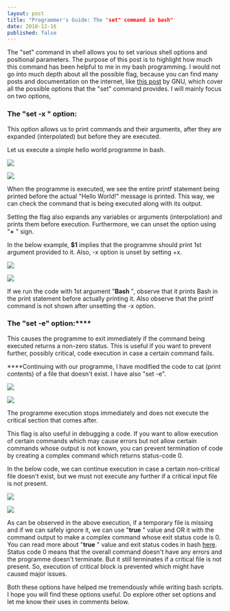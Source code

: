 ```yaml
---
layout: post
title: "Programmer's Guide: The "set" command in bash"
date: 2018-12-16
published: false
---
```


The "set" command in shell allows you to set various shell options and positional parameters. The purpose of this post is to highlight how much this command has been helpful to me in my bash programming. I would not go into much depth about all the possible flag, because you can find many posts and documentation on the internet, like [this post](https://www.gnu.org/software/bash/manual/html_node/The-Set-Builtin.html#The-Set-Builtin) by GNU, which cover all the possible options that the "set" command provides. I will mainly focus on two options,  
  


###  The "**set -x** " option: 

This option allows us to print commands and their arguments, after they are expanded (interpolated) but before they are executed.  
  
Let us execute a simple hello world programme in bash.  


[![](https://blogger.googleusercontent.com/img/b/R29vZ2xl/AVvXsEi91y_g7mZoOj0SjHz3YZtWTYcCvbPleOt8tMqrhmqA9l-wKIfXK03KAwxbOamUWzbxOuMY0Axj7wiqPAdAi4XS7dqg3dwBG86xMPeoi7yyr5nCuIl1l7w6cw2_VMhHdOF6QZLqtiYmaNAm/s320/Screen+Shot+2019-09-17+at+12.33.58+AM.png)](https://blogger.googleusercontent.com/img/b/R29vZ2xl/AVvXsEi91y_g7mZoOj0SjHz3YZtWTYcCvbPleOt8tMqrhmqA9l-wKIfXK03KAwxbOamUWzbxOuMY0Axj7wiqPAdAi4XS7dqg3dwBG86xMPeoi7yyr5nCuIl1l7w6cw2_VMhHdOF6QZLqtiYmaNAm/s1600/Screen+Shot+2019-09-17+at+12.33.58+AM.png)

  


[![](https://blogger.googleusercontent.com/img/b/R29vZ2xl/AVvXsEj7OMtCBjBgr54Ze7-x1uVIKvS3WkXqzCv-n6Vr2Spd1dzWxvKDBq_o_8FfQ4qi7-FJ8e63CPnE_dNb9Lkd9EKvxpvDRs2wvW3w0QZtW9-x9IxBTW3Migfg5N1VUG5bU_jjPu2JNwoAP8sk/s320/Screen+Shot+2019-09-17+at+12.36.52+AM.png) ](https://blogger.googleusercontent.com/img/b/R29vZ2xl/AVvXsEj7OMtCBjBgr54Ze7-x1uVIKvS3WkXqzCv-n6Vr2Spd1dzWxvKDBq_o_8FfQ4qi7-FJ8e63CPnE_dNb9Lkd9EKvxpvDRs2wvW3w0QZtW9-x9IxBTW3Migfg5N1VUG5bU_jjPu2JNwoAP8sk/s1600/Screen+Shot+2019-09-17+at+12.36.52+AM.png)

  


When the programme is executed, we see the entire printf statement being printed before the actual "Hello World!" message is printed. This way, we can check the command that is being executed along with its output. 

  


  


Setting the flag also expands any variables or arguments (interpolation) and prints them before execution. Furthermore, we can unset the option using "**+** " sign. 

In the below example, **$1** implies that the programme should print 1st argument provided to it. Also, -x option is unset by setting +x.

  


[![](https://blogger.googleusercontent.com/img/b/R29vZ2xl/AVvXsEg1SrmOJmIA9O0-BAFtKKjelbNKmL111kfNbNxPFwyG7UTv2u7g10zYI8bpojm8d6qqEuSSE8KgmVMFS0D27UvFXlFGtQvXDxQclrCp1dL-0Vc9qmVHdeUS1IaiUxCtdNeyaPrZnrAJXMlc/s400/Screen+Shot+2019-09-17+at+12.47.53+AM.png)](https://blogger.googleusercontent.com/img/b/R29vZ2xl/AVvXsEg1SrmOJmIA9O0-BAFtKKjelbNKmL111kfNbNxPFwyG7UTv2u7g10zYI8bpojm8d6qqEuSSE8KgmVMFS0D27UvFXlFGtQvXDxQclrCp1dL-0Vc9qmVHdeUS1IaiUxCtdNeyaPrZnrAJXMlc/s1600/Screen+Shot+2019-09-17+at+12.47.53+AM.png)

  


[![](https://blogger.googleusercontent.com/img/b/R29vZ2xl/AVvXsEi3AW6H9HwLVT9NqHEXiUcq5cqu_48hCiFKPn-ByLyovwhiWlMY0inlypaxPi1Ny54Ah7_jRJGQBZ_x-VfQyqnWJQhZ-iv7P8LIlBNjT2qUqg3CKhXJUvlS2IMfa-9S2ZTZWrE3pY1Iz78Q/s400/Screen+Shot+2019-09-17+at+12.48.29+AM.png)](https://blogger.googleusercontent.com/img/b/R29vZ2xl/AVvXsEi3AW6H9HwLVT9NqHEXiUcq5cqu_48hCiFKPn-ByLyovwhiWlMY0inlypaxPi1Ny54Ah7_jRJGQBZ_x-VfQyqnWJQhZ-iv7P8LIlBNjT2qUqg3CKhXJUvlS2IMfa-9S2ZTZWrE3pY1Iz78Q/s1600/Screen+Shot+2019-09-17+at+12.48.29+AM.png)

If we run the code with 1st argument "**Bash** ", observe that it prints Bash in the print statement before actually printing it. Also observe that the printf command is not shown after unsetting the -x option.  
  


###  **The "set -e" option:******

This causes the programme to exit immediately if the command being executed returns a non-zero status. This is useful if you want to prevent further, possibly critical, code execution in case a certain command fails.  
  
****Continuing with our programme, I have modified the code to cat (print contents) of a file that doesn't exist. I have also "set -e".  


[![](https://blogger.googleusercontent.com/img/b/R29vZ2xl/AVvXsEj5_HgdJGOPvnGrzcXnduacuzzSG3usVXyfA6hA00JP-Ukhb6ektoPe4-vpc86A_ytOdlu6o92NccjohwBslSy1DWGps40xeegn8yB94-Tonjc8vT_7CLo9XS3Nx6ciFdeFgjsrfLmLrQyy/s640/Screen+Shot+2019-09-17+at+1.06.45+AM.png)](https://blogger.googleusercontent.com/img/b/R29vZ2xl/AVvXsEj5_HgdJGOPvnGrzcXnduacuzzSG3usVXyfA6hA00JP-Ukhb6ektoPe4-vpc86A_ytOdlu6o92NccjohwBslSy1DWGps40xeegn8yB94-Tonjc8vT_7CLo9XS3Nx6ciFdeFgjsrfLmLrQyy/s1600/Screen+Shot+2019-09-17+at+1.06.45+AM.png)

  


[![](https://blogger.googleusercontent.com/img/b/R29vZ2xl/AVvXsEhrM-ctLQ1MYHS2IzcZtEgZ9U3nWxFyGdUF2liZCKnNIUF80uh5yij-HNkH-PPYkrpFea3HmZ0VhYjFXB7-KlVeXYWOKPqv8Ob_baX4lJehFB-dpyNQOe2_zG2m7gdkrO0m6Qg69hAKZjMN/s640/Screen+Shot+2019-09-17+at+1.07.40+AM.png)](https://blogger.googleusercontent.com/img/b/R29vZ2xl/AVvXsEhrM-ctLQ1MYHS2IzcZtEgZ9U3nWxFyGdUF2liZCKnNIUF80uh5yij-HNkH-PPYkrpFea3HmZ0VhYjFXB7-KlVeXYWOKPqv8Ob_baX4lJehFB-dpyNQOe2_zG2m7gdkrO0m6Qg69hAKZjMN/s1600/Screen+Shot+2019-09-17+at+1.07.40+AM.png)

  
The programme execution stops immediately and does not execute the critical section that comes after.  
  
  
This flag is also useful in debugging a code. If you want to allow execution of certain commands which may cause errors but not allow certain commands whose output is not known, you can prevent termination of code by creating a complex command which returns status-code 0.  
  
In the below code, we can continue execution in case a certain non-critical file doesn't exist, but we must not execute any further if a critical input file is not present.  
  


[![](https://blogger.googleusercontent.com/img/b/R29vZ2xl/AVvXsEgc0tkRtNVWWxED4jw_wsirXQ_UUUsr9oWlvSVWrWlPiW1wsB4RayEB0Wx_c7gutT3hkFX1FTcCB7CtNYse0AUftI8n-uI-hCQQcroobAI1I5wvVGVqpu0CYk1cq_57iwaSRsxaAcbNUSbC/s640/Screen+Shot+2019-09-17+at+1.18.03+AM.png)](https://blogger.googleusercontent.com/img/b/R29vZ2xl/AVvXsEgc0tkRtNVWWxED4jw_wsirXQ_UUUsr9oWlvSVWrWlPiW1wsB4RayEB0Wx_c7gutT3hkFX1FTcCB7CtNYse0AUftI8n-uI-hCQQcroobAI1I5wvVGVqpu0CYk1cq_57iwaSRsxaAcbNUSbC/s1600/Screen+Shot+2019-09-17+at+1.18.03+AM.png)

  


[![](https://blogger.googleusercontent.com/img/b/R29vZ2xl/AVvXsEi_HLxCyP6nS-aAyCal8d9Akk1RbxJo1Kwsp4GRUzPA9a-vOnpljp3nRcVtMDltEdc_if-2wkIfcNx1fdrUz4V0pkC_VuHyaWTLRmgp1ycxkiWEkR081GtKhfOnmZ8WvT1iB3fpHIUerxgU/s640/Screen+Shot+2019-09-17+at+1.18.55+AM.png)](https://blogger.googleusercontent.com/img/b/R29vZ2xl/AVvXsEi_HLxCyP6nS-aAyCal8d9Akk1RbxJo1Kwsp4GRUzPA9a-vOnpljp3nRcVtMDltEdc_if-2wkIfcNx1fdrUz4V0pkC_VuHyaWTLRmgp1ycxkiWEkR081GtKhfOnmZ8WvT1iB3fpHIUerxgU/s1600/Screen+Shot+2019-09-17+at+1.18.55+AM.png)

  
As can be observed in the above execution, if a temporary file is missing and if we can safely ignore it, we can use "**true** " value and OR it with the command output to make a complex command whose exit status code is 0. You can read more about "**true** " value and exit status codes in bash [here](https://shodhfortruth.blogspot.com/2018/12/true-or-false-with-unix.html).  
Status code 0 means that the overall command doesn't have any errors and the programme doesn't terminate. But it still terminates if a critical file is not present. So, execution of critical block is prevented which might have caused major issues.  
  
Both these options have helped me tremendously while writing bash scripts. I hope you will find these options useful. Do explore other set options and let me know their uses in comments below.

